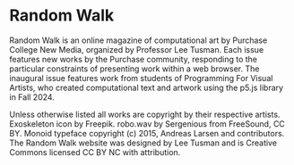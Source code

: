 # Random Walk

Random Walk is an online magazine of computational art by Purchase College New Media, organized by Professor Lee Tusman. Each issue features new works by the Purchase community, responding to the particular constraints of presenting work within a web browser. The inaugural issue features work from students of Programming For Visual Artists, who created computational text and artwork using the p5.js library in Fall 2024.

Unless otherwise listed all works are copyright by their respective artists. Exoskeleton icon by Freepik. robo.wav by Sergenious from FreeSound, CC BY. Monoid typeface copyright (c) 2015, Andreas Larsen and contributors. The Random Walk website was designed by Lee Tusman and is Creative Commons licensed CC BY NC with attribution. 
